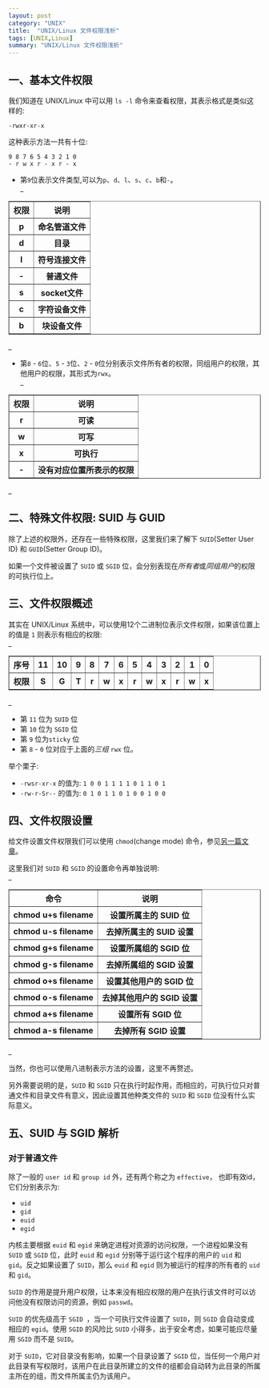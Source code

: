 ```yaml
---
layout: post
category: "UNIX"
title:  "UNIX/Linux 文件权限浅析"
tags: [UNIX,Linux]
summary: "UNIX/Linux 文件权限浅析"
---
```

## 一、基本文件权限

我们知道在 UNIX/Linux 中可以用 `ls -l` 命令来查看权限，其表示格式是类似这样的:

	-rwxr-xr-x
	
这种表示方法一共有十位:

	9 8 7 6 5 4 3 2 1 0
	- r w x r - x r - x

* 第`9`位表示文件类型,可以为`p`、`d`、`l`、`s`、`c`、`b`和`-`。    
_
<table border="1" cellpadding="10">
<tr><th>权限</th><th>说明</th></tr>
<tr><th>p</th><th>命名管道文件</th></tr>
<tr><th>d</th><th>目录</th></tr>
<tr><th>l</th><th>符号连接文件</th></tr>
<tr><th>-</th><th>普通文件</th></tr>
<tr><th>s</th><th>socket文件</th></tr>
<tr><th>c</th><th>字符设备文件</th></tr>
<tr><th>b</th><th>块设备文件</th></tr>
</table>
_
    
* 第`8` - `6`位、`5` - `3`位、`2` - `0`位分别表示文件所有者的权限，同组用户的权限，其他用户的权限，其形式为`rwx`。  
_  
<table border="1" cellpadding="10">
<tr><th>权限</th><th>说明</th></tr>
<tr><th>r</th><th>可读</th></tr>
<tr><th>w</th><th>可写</th></tr>
<tr><th>x</th><th>可执行</th></tr>
<tr><th>-</th><th>没有对应位置所表示的权限</th></tr>
</table>
_
  
## 二、特殊文件权限: SUID 与 GUID  

除了上述的权限外，还存在一些特殊权限，这里我们来了解下 `SUID`(Setter User ID) 和 `GUID`(Setter Group ID)。  

如果一个文件被设置了 `SUID` 或 `SGID` 位，会分别表现在*所有者*或*同组用户*的权限的可执行位上。

## 三、文件权限概述

其实在 UNIX/Linux 系统中，可以使用12个二进制位表示文件权限，如果该位置上的值是 `1` 则表示有相应的权限:  
_  
<table border="1" cellpadding="10">
<tr><th>序号</th><th>11</th><th>10</th><th>9</th><th>8</th><th>7</th><th>6</th><th>5</th><th>4</th><th>3</th><th>2</th><th>1</th><th>0</th></tr>
<tr><th>权限</th><th>S</th><th>G</th><th>T</th><th>r</th><th>w</th><th>x</th><th>r</th><th>w</th><th>x</th><th>r</th><th>w</th><th>x</th></tr>
</table>
_
  
* 第 `11` 位为 `SUID` 位  
* 第 `10` 位为 `SGID` 位  
* 第 `9` 位为`sticky` 位  
* 第 `8` - `0` 位对应于上面的*三组* `rwx` 位。  

举个栗子:

* `-rwsr-xr-x` 的值为: `1 0 0 1 1 1 1 0 1 1 0 1`
* `-rw-r-Sr--` 的值为: `0 1 0 1 1 0 1 0 0 1 0 0`

## 四、文件权限设置

给文件设置文件权限我们可以使用 `chmod`(change mode) 命令，参见[另一篇文章](http://www.meniny.cn/unix/Linux%20chmod.html)。

这里我们对 `SUID` 和 `SGID` 的设置命令再单独说明:  
_  
<table border="1" cellpadding="10">
<tr><th>命令</th><th>说明</th></tr>
<tr><th>chmod u+s filename</th><th>设置所属主的 SUID 位</th></tr>
<tr><th>chmod u-s filename</th><th>去掉所属主的 SUID 设置</th></tr>
<tr><th>chmod g+s filename</th><th>设置所属组的 SGID 位</th></tr>
<tr><th>chmod g-s filename</th><th>去掉所属组的 SGID 设置</th></tr>
<tr><th>chmod o+s filename</th><th>设置其他用户的 SGID 位</th></tr>
<tr><th>chmod o-s filename</th><th>去掉其他用户的 SGID 设置</th></tr>
<tr><th>chmod a+s filename</th><th>设置所有 SGID 位</th></tr>
<tr><th>chmod a-s filename</th><th>去掉所有 SGID 设置</th></tr>
</table>
_
  
当然，你也可以使用八进制表示方法的设置，这里不再赘述。

另外需要说明的是，`SUID` 和 `SGID` 只在执行时起作用，而相应的，可执行位只对普通文件和目录文件有意义，因此设置其他种类文件的 `SUID` 和 `SGID` 位没有什么实际意义。

## 五、SUID 与 SGID 解析

### 对于普通文件

除了一般的 `user id` 和 `group id` 外，还有两个称之为 `effective`， 也即有效id，它们分别表示为:

* `uid`  
* `gid`  
* `euid`  
* `egid`  

内核主要根据 `euid` 和 `egid` 来确定进程对资源的访问权限，一个进程如果没有 `SUID` 或 `SGID` 位，此时 `euid` 和 `egid` 分别等于运行这个程序的用户的 `uid` 和 `gid`。反之如果设置了 `SUID`，那么 `euid` 和 `egid` 则为被运行的程序的所有者的 `uid` 和 `gid`。

`SUID` 的作用是提升用户权限，让本来没有相应权限的用户在执行该文件时可以访问他没有权限访问的资源，例如 `passwd`。

`SUID` 的优先级高于 `SGID `，当一个可执行文件设置了 `SUID`，则 `SGID` 会自动变成相应的 `egid`。使用 `SGID` 的风险比 `SUID` 小得多，出于安全考虑，如果可能应尽量用 `SGID` 而不是 `SUID`。

对于 `SUID`，它对目录没有影响，如果一个目录设置了 `SGID` 位，当任何一个用户对此目录有写权限时，该用户在此目录所建立的文件的组都会自动转为此目录的所属主所在的组，而文件所属主仍为该用户。

